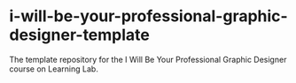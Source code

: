 # i-will-be-your-professional-graphic-designer-template
The template repository for the I Will Be Your Professional Graphic Designer course on Learning Lab.
